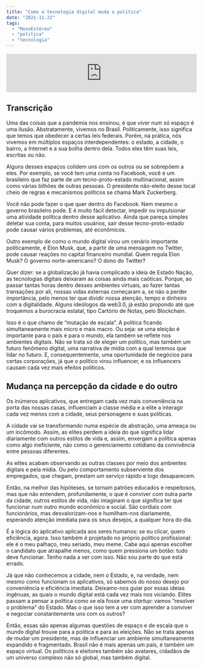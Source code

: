 ```yaml
---
title: "Como a tecnologia digital muda a política"
date: "2021-11-22"
tags: 
  - "MonoEstéreo"
  - "politica"
  - "tecnologia"
---
```


<iframe src="https://anchor.fm/monoestereo/embed/episodes/Como-a-tecnologia-digital-muda-a-poltica-e1almd6" height="102px" width="100%" frameborder="0" scrolling="no"></iframe>

## Transcrição

Uma das coisas que a pandemia nos ensinou, é que viver num só espaço é uma ilusão. Abstratamente, vivemos no Brasil. Politicamente, isso significa que temos que obedecer a certas leis federais. Porém, na prática, nós vivemos em múltiplos espaços interdependentes: o estado, a cidade, o bairro, a Internet e a sua bolha dentro dela. Todos eles têm suas leis, escritas ou não.

Alguns desses espaços colidem uns com os outros ou se sobrepõem a eles. Por exemplo, se você tem uma conta no Facebook, você é um brasileiro que faz parte de um tecno-proto-estado multinacional, assim como várias bilhões de outras pessoas. O presidente não-eleito desse local cheio de regras e mecanismos políticos se chama Mark Zuckerberg.

Você não pode fazer o que quer dentro do Facebook. Nem mesmo o governo brasileiro pode. E é muito fácil detectar, impedir ou impulsionar uma atividade política dentro desse aplicativo. Ainda que pareça simples deletar sua conta, para muitos usuários, sair desse tecno-proto-estado pode causar vários problemas, até econômicos.

Outro exemplo de como o mundo digital virou um cenário importante politicamente, é Elon Musk, que, a partir de uma mensagem no Twitter, pode causar reações no capital financeiro mundial. Quem regula Elon Musk? O governo norte-americano? O dono do Twitter?

Quer dizer: se a globalização já havia complicado a ideia de Estado Nação, as tecnologias digitais deixaram as coisas ainda mais caóticas. Porque, ao passar tantas horas dentro desses ambientes virtuais, ao fazer tantas transações por ali, nossas vidas externas começaram a, se não a perder importância, pelo menos ter que dividir nossa atenção, tempo e dinheiro com a digitalidade. Alguns ideólogos da web3.0, já estão propondo até que troquemos a burocracia estatal, tipo Cartório de Notas, pelo Blockchain.

Isso é o que chamo de “mutação de escala”. A política ficando simultaneamente mais micro e mais macro. Ou seja: se uma eleição é importante para o país e para o mundo, ela também se reflete nos ambientes digitais. Não se trata só de eleger um político, mas também um futuro fenômeno digital, uma narrativa de mídia com a qual teremos que lidar no futuro. E, consequentemente, uma oportunidade de negócios para certas corporações, já que o político virou influencer, e os influencers causam cada vez mais efeitos políticos.

## Mudança na percepção da cidade e do outro

Os inúmeros aplicativos, que entregam cada vez mais conveniência na porta das nossas casas, influenciam a classe média e a elite a interagir cada vez menos com a cidade, seus personagens e suas políticas.

A cidade vai se transformando numa espécie de abstração, uma ameaça ou um incômodo. Assim, as elites perdem a ideia do que significa lidar diariamente com outros estilos de vida e, assim, enxergam a política apenas como algo ineficiente, não como o gerenciamento cotidiano da convivência entre pessoas diferentes.

As elites acabam observando as outras classes por meio dos ambientes digitais e pela mídia. Ou pelo comportamento subserviente dos empregados, que chegam, prestam um serviço rápido e logo desaparecem.

Então, na melhor das hipóteses, se tornam patrões educados e respeitosos, mas que não entendem, profundamente, o que é conviver com outra parte da cidade, outros estilos de vida, não imaginam o que significa ter que funcionar num outro mundo econômico e social. São cordiais com funcionários, mas desvalorizam-nos e humilham-nos diariamente, esperando atenção imediata para os seus desejos, a qualquer hora do dia.

É a lógica do aplicativo aplicada aos seres humanos: se eu clicar, quero eficiência, agora. Isso também é projetado no próprio político profissional: ele é o meu palhaço, meu seriado, meu meme. Cabe aqui apenas escolher o candidato que atrapalhe menos, como quem pressiona um botão: tudo deve funcionar. Tenho nada a ver com isso. Não sou parte do que está errado.

Já que não conhecemos a cidade, nem o Estado, e, na verdade, nem mesmo como funcionam os aplicativos, só sabemos do nosso desejo por conveniência e eficiência imediata. Deixamo-nos guiar por essas ideias ingênuas, as quais o mundo digital está cada vez mais nos viciando. Elites passam a pensar a política como se ela fosse uma _startup_: vamos “resolver o problema” do Estado. Mas o que isso tem a ver com aprender a conviver e negociar constantemente uns com os outros?

Então, essas são apenas algumas questões de espaço e de escala que o mundo digital trouxe para a política e para as eleições. Não se trata apenas de mudar um presidente, mas de influenciar um ambiente simultaneamente expandido e fragmentado. Brasil não é mais apenas um país, é também um espaço virtual. Os políticos e eleitores também são avatares, cidadãos de um universo complexo não só global, mas também digital.
